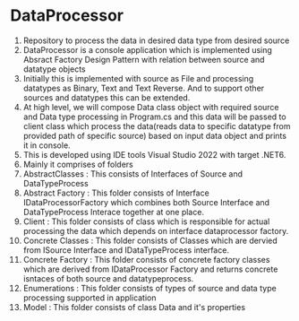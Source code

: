 # DataProcessor
1. Repository to process the data in desired data type from desired source
2. DataProcessor is a console application which is implemented using Absract Factory Design Pattern with relation between source and datatype objects
3. Initially this is implemented with source as File and processing datatypes as Binary, Text and Text Reverse. And to support other sources and datatypes this can be extended.
4. At high level, we will compose Data class object with required source and Data type processing in Program.cs and this data will be passed to client class which process the data(reads data to specific datatype from provided path of specific source) based on input data object and prints it in console.  
5. This is developed using IDE tools Visual Studio 2022 with target .NET6.
6. Mainly it comprises of folders
 1. AbstractClasses :  This consists of Interfaces of Source and DataTypeProcess
 2. Abstract Factory : This folder consists of Interface IDataProcessorFactory which combines both Source Interface and DataTypeProcess Interace together at one place.
 3. Client : This folder consists of class which is responsible for actual processing the data which depends on interface dataprocessor factory.
 4. Concrete Classes : This folder consists of Classes which are dervied from ISource Interface and IDataTypeProcess interface.
 5. Concrete Factory : This folder consists of concrete factory classes which are derived from IDataProcessor Factory and returns concrete isntaces of both source and datatypeprocess.
 6. Enumerations :  This folder consists of types of source and data type processing supported in application
 7. Model :  This folder consists of class Data and it's properties
  
